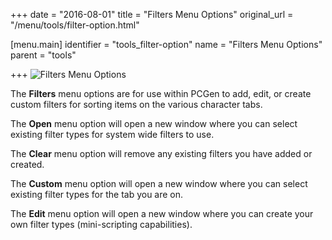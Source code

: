 +++
date = "2016-08-01"
title = "Filters Menu Options"
original_url = "/menu/tools/filter-option.html"

[menu.main]
    identifier = "tools_filter-option"
    name = "Filters Menu Options"
    parent = "tools"
    
+++
![Filters Menu Options](../../images/menus/tools_filters.png)

The **Filters** menu options are for use within PCGen to add, edit, or
create custom filters for sorting items on the various character tabs.

The **Open** menu option will open a new window where you can select
existing filter types for system wide filters to use.

The **Clear** menu option will remove any existing filters you have
added or created.

The **Custom** menu option will open a new window where you can select
existing filter types for the tab you are on.

The **Edit** menu option will open a new window where you can create
your own filter types (mini-scripting capabilities).



